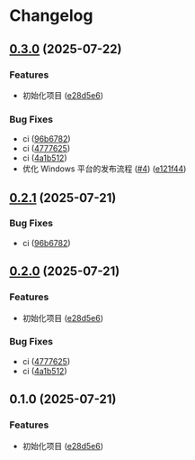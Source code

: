 # Changelog

## [0.3.0](https://github.com/shiwuliya/wechatv/compare/v0.2.1...v0.3.0) (2025-07-22)


### Features

* 初始化项目 ([e28d5e6](https://github.com/shiwuliya/wechatv/commit/e28d5e6a156e6732a628e2327cd619966b8e5ac5))


### Bug Fixes

* ci ([96b6782](https://github.com/shiwuliya/wechatv/commit/96b678298ebdf338911ba61933d618353c54f0b7))
* ci ([4777625](https://github.com/shiwuliya/wechatv/commit/4777625865e15c0c0ee63c1a7027b1623f6def66))
* ci ([4a1b512](https://github.com/shiwuliya/wechatv/commit/4a1b51253d9aff58aaea2bdbe08444ffa3f5703b))
* 优化 Windows 平台的发布流程 ([#4](https://github.com/shiwuliya/wechatv/issues/4)) ([e121f44](https://github.com/shiwuliya/wechatv/commit/e121f44bdeaf94de1943c21003305e869b38dee8))

## [0.2.1](https://github.com/KarinJS/wechatv/compare/v0.2.0...v0.2.1) (2025-07-21)


### Bug Fixes

* ci ([96b6782](https://github.com/KarinJS/wechatv/commit/96b678298ebdf338911ba61933d618353c54f0b7))

## [0.2.0](https://github.com/KarinJS/wechatv/compare/v0.1.0...v0.2.0) (2025-07-21)


### Features

* 初始化项目 ([e28d5e6](https://github.com/KarinJS/wechatv/commit/e28d5e6a156e6732a628e2327cd619966b8e5ac5))


### Bug Fixes

* ci ([4777625](https://github.com/KarinJS/wechatv/commit/4777625865e15c0c0ee63c1a7027b1623f6def66))
* ci ([4a1b512](https://github.com/KarinJS/wechatv/commit/4a1b51253d9aff58aaea2bdbe08444ffa3f5703b))

## 0.1.0 (2025-07-21)


### Features

* 初始化项目 ([e28d5e6](https://github.com/KarinJS/wechatv/commit/e28d5e6a156e6732a628e2327cd619966b8e5ac5))
